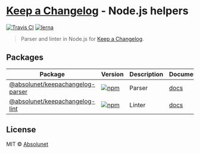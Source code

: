 # [Keep a Changelog](https://keepachangelog.com/) - Node.js helpers
[![Travis CI](https://travis-ci.com/absolunet/node-keepachangelog.svg?branch=master)](https://travis-ci.com/absolunet/node-keepachangelog/builds)
[![lerna](https://img.shields.io/badge/maintained%20with-lerna-cc00ff.svg)](https://lernajs.io/)

> Parser and linter in Node.js for [Keep a Changelog](https://keepachangelog.com/).

## Packages

| Package | Version | Description | Documentation |
|---|---|---|---|
| [@absolunet/keepachangelog-parser](packages/parser) | [![npm](https://img.shields.io/npm/v/@absolunet/keepachangelog-parser.svg)](https://www.npmjs.com/package/@absolunet/keepachangelog-parser) | Parser | [docs](https://documentation.absolunet.com/node-keepachangelog/parser) |
| [@absolunet/keepachangelog-lint](packages/lint) | [![npm](https://img.shields.io/npm/v/@absolunet/keepachangelog-lint.svg)](https://www.npmjs.com/package/@absolunet/keepachangelog-lint) | Linter | [docs](https://documentation.absolunet.com/node-keepachangelog/lint) |





## License
MIT © [Absolunet](https://absolunet.com)
